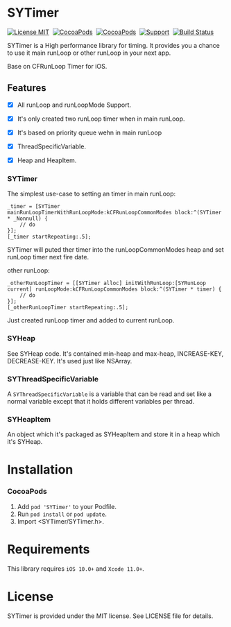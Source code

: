 
SYTimer
==============

[![License MIT](https://img.shields.io/badge/license-MIT-green.svg?style=flat)](https://raw.githubusercontent.com/wangson1237/SYTimer/master/LICENSE)&nbsp;
[![CocoaPods](http://img.shields.io/cocoapods/v/SYTimer.svg?style=flat)](http://cocoapods.org/pods/SYTimer)&nbsp;
[![CocoaPods](http://img.shields.io/cocoapods/p/SYTimer.svg?style=flat)](http://cocoadocs.org/docsets/SYTimer)&nbsp;
[![Support](https://img.shields.io/badge/support-iOS10+-blue.svg?style=flat)](https://www.apple.com/nl/ios/)&nbsp;
[![Build Status](https://github.com/wangson1237/SYTimer/workflows/build/badge.svg?branch=master)](https://github.com/wangson1237/SYTimer/actions?query=workflow%3Abuild)

SYTimer is a High performance library for timing. It provides you a chance to use it main runLoop or other runLoop in your next app.

Base on CFRunLoop Timer for iOS.

## Features

- [x] All runLoop and runLoopMode Support.
- [x] It's only created two runLoop timer when in main runLoop.
- [x] It's based on priority queue wehn in main runLoop 
- [x] ThreadSpecificVariable.
- [x] Heap and HeapItem.


### SYTimer

The simplest use-case to setting an timer in main runLoop:

```oc
_timer = [SYTimer mainRunLoopTimerWithRunLoopMode:kCFRunLoopCommonModes block:^(SYTimer * _Nonnull) {
    // do 
}];
[_timer startRepeating:.5];
```

SYTimer will puted ther timer into the runLoopCommonModes heap and set runLoop timer next fire date.

other runLoop:

```oc
_otherRunLoopTimer = [[SYTimer alloc] initWithRunLoop:[SYRunLoop current] runLoopMode:kCFRunLoopCommonModes block:^(SYTimer * timer) {
    // do
}];
[_otherRunLoopTimer startRepeating:.5];

```

Just created runLoop timer and added to current runLoop.

### SYHeap

See SYHeap code. It's contained min-heap and max-heap, INCREASE-KEY, DECREASE-KEY.  It's used just like NSArray.

### SYThreadSpecificVariable

A `SYThreadSpecificVariable` is a variable that can be read and set like a normal variable except that it holds different variables per thread.

### SYHeapItem

An object which it's packaged as SYHeapItem and store it in a heap which it's SYHeap.

Installation
==============

### CocoaPods

1. Add `pod 'SYTimer'` to your Podfile.
2. Run `pod install` or `pod update`.
3. Import \<SYTimer/SYTimer.h\>.

Requirements
==============
This library requires `iOS 10.0+` and `Xcode 11.0+`.

License
==============
SYTimer is provided under the MIT license. See LICENSE file for details.
